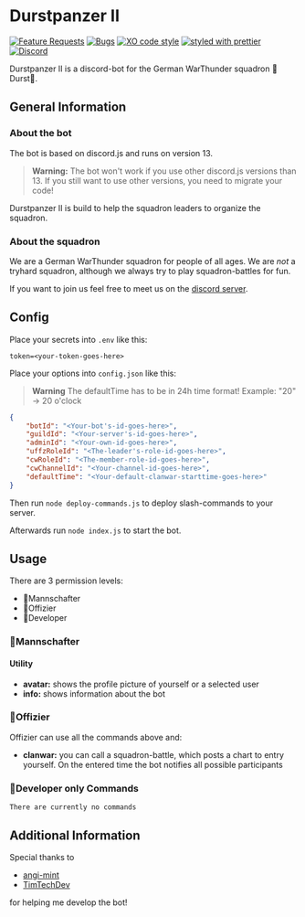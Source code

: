 # Durstpanzer II

[![Feature Requests](https://img.shields.io/github/issues/SAASMEEM/Durst_WT_Bot/enhancement?label=Feature%20Requests)](https://github.com/SAASMEEM/Durst_WT_Bot/labels/enhancement)
[![Bugs](https://img.shields.io/github/issues/SAASMEEM/Durst_WT_Bot/bug?label=Bugs&color=critical)](https://github.com/SAASMEEM/Durst_WT_Bot/labels/bug)
[![XO code style](https://img.shields.io/badge/code_style-XO-5ed9c7.svg)](https://github.com/xojs/xo)
[![styled with prettier](https://img.shields.io/badge/styled_with-prettier-ff69b4.svg)](https://github.com/prettier/prettier)
[![Discord](https://img.shields.io/badge/discord-join-7289DA.svg?logo=discord)](https://discord.gg/ecZR7WxMPt)

Durstpanzer II is a discord-bot for the German WarThunder squadron 🍻Durst🍻.

## General Information

### About the bot

The bot is based on discord.js and runs on version 13.
> **Warning:**
> The bot won't work if you use other discord.js versions than 13.
> If you still want to use other versions, you need to migrate your code!

Durstpanzer II is build to help the squadron leaders to organize the squadron.

### About the squadron

We are a German WarThunder squadron for people of all ages. We are _not_ a tryhard squadron, although we always try to play squadron-battles for fun.

If you want to join us feel free to meet us on the [discord server](https://discord.gg/ecZR7WxMPt).

## Config

Place your secrets into `.env` like this:

```env
token=<your-token-goes-here>

```

Place your options into `config.json` like this:

> **Warning**
> The defaultTime has to be in 24h time format!
> Example: "20" -> 20 o'clock

```json
{
    "botId": "<Your-bot's-id-goes-here>",
    "guildId": "<Your-server's-id-goes-here>",
    "adminId": "<Your-own-id-goes-here>",
    "uffzRoleId": "<The-leader's-role-id-goes-here>",
    "cwRoleId": "<The-member-role-id-goes-here>",
    "cwChannelId": "<Your-channel-id-goes-here>",
    "defaultTime": "<Your-default-clanwar-starttime-goes-here>"
}

```

Then run `node deploy-commands.js` to deploy slash-commands to your server.

Afterwards run `node index.js` to start the bot.

## Usage

There are 3 permission levels:

- 🍺Mannschafter
- 🍻Offizier
- 🔧Developer

### 🍺Mannschafter

#### Utility

- **avatar:** shows the profile picture of yourself or a selected user
- **info:** shows information about the bot

### 🍻Offizier

Offizier can use all the commands above and:

- **clanwar:** you can call a squadron-battle, which posts a chart to entry yourself. On the entered time the bot notifies all possible participants

### 🔧Developer only Commands

`There are currently no commands`

## Additional Information

Special thanks to

- [angi-mint](https://github.com/angi-mint)
- [TimTechDev](https://github.com/TimTechDev)

for helping me develop the bot!

